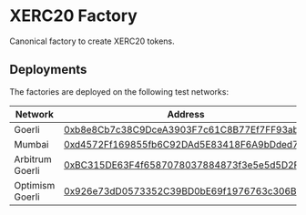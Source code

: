 # XERC20 Factory

Canonical factory to create XERC20 tokens.

## Deployments

The factories are deployed on the following test networks:

| Network         | Address                                                                                                                               |
| --------------- | ------------------------------------------------------------------------------------------------------------------------------------- |
| Goerli          | [0xb8e8Cb7c38C9DceA3903F7c61C8B77Ef7FF93abB](https://goerli.etherscan.io/address/0xb8e8Cb7c38C9DceA3903F7c61C8B77Ef7FF93abB)          |
| Mumbai          | [0xd4572Ff169855fb6C92DAd5E83418F6A9bDded7F](https://mumbai.polygonscan.com/address/0xd4572Ff169855fb6C92DAd5E83418F6A9bDded7F)       |
| Arbitrum Goerli | [0xBC315DE63F4f6587078037884873f3e5e5d5D2FA](https://goerli.arbiscan.io/address/0xBC315DE63F4f6587078037884873f3e5e5d5D2FA)           |
| Optimism Goerli | [0x926e73dD0573352C39BD0bE69f1976763c306B3E](https://goerli-optimism.etherscan.io/address/0x926e73dD0573352C39BD0bE69f1976763c306B3E) |
